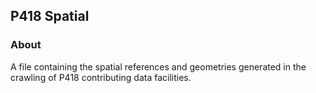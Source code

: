 ## P418 Spatial

### About
A file containing the spatial references and geometries generated in the crawling of P418 
contributing data facilities.  


